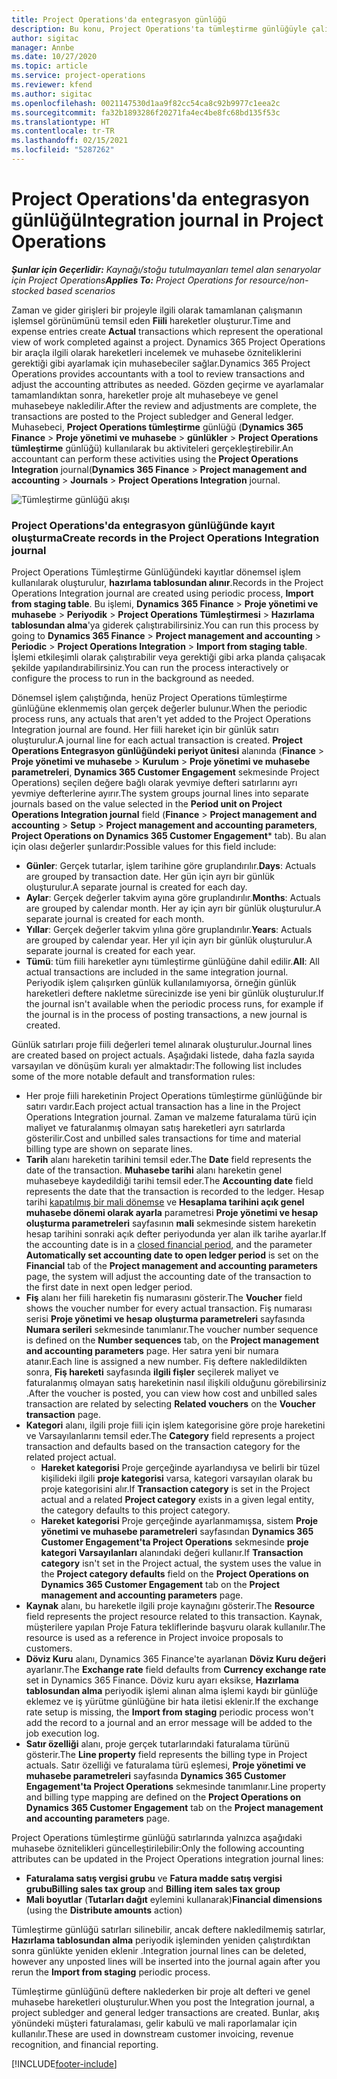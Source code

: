 ```yaml
---
title: Project Operations'da entegrasyon günlüğü
description: Bu konu, Project Operations'ta tümleştirme günlüğüyle çalışma hakkında bilgi sağlar.
author: sigitac
manager: Annbe
ms.date: 10/27/2020
ms.topic: article
ms.service: project-operations
ms.reviewer: kfend
ms.author: sigitac
ms.openlocfilehash: 0021147530d1aa9f82cc54ca8c92b9977c1eea2c
ms.sourcegitcommit: fa32b1893286f20271fa4ec4be8fc68bd135f53c
ms.translationtype: HT
ms.contentlocale: tr-TR
ms.lasthandoff: 02/15/2021
ms.locfileid: "5287262"
---
```

# <a name="integration-journal-in-project-operations"></a><span data-ttu-id="020a3-103">Project Operations'da entegrasyon günlüğü</span><span class="sxs-lookup"><span data-stu-id="020a3-103">Integration journal in Project Operations</span></span>

<span data-ttu-id="020a3-104">_**Şunlar için Geçerlidir:** Kaynağı/stoğu tutulmayanları temel alan senaryolar için Project Operations_</span><span class="sxs-lookup"><span data-stu-id="020a3-104">_**Applies To:** Project Operations for resource/non-stocked based scenarios_</span></span>

<span data-ttu-id="020a3-105">Zaman ve gider girişleri bir projeyle ilgili olarak tamamlanan çalışmanın işlemsel görünümünü temsil eden **Fiili** hareketler oluşturur.</span><span class="sxs-lookup"><span data-stu-id="020a3-105">Time and expense entries create **Actual** transactions which represent the operational view of work completed against a project.</span></span> <span data-ttu-id="020a3-106">Dynamics 365 Project Operations bir araçla ilgili olarak hareketleri incelemek ve muhasebe özniteliklerini gerektiği gibi ayarlamak için muhasebeciler sağlar.</span><span class="sxs-lookup"><span data-stu-id="020a3-106">Dynamics 365 Project Operations provides accountants with a tool to review transactions and adjust the accounting attributes as needed.</span></span> <span data-ttu-id="020a3-107">Gözden geçirme ve ayarlamalar tamamlandıktan sonra, hareketler proje alt muhasebeye ve genel muhasebeye nakledilir.</span><span class="sxs-lookup"><span data-stu-id="020a3-107">After the review and adjustments are complete, the transactions are posted to the Project subledger and General ledger.</span></span> <span data-ttu-id="020a3-108">Muhasebeci, **Project Operations tümleştirme** günlüğü (**Dynamics 365 Finance** > **Proje yönetimi ve muhasebe** > **günlükler** > **Project Operations tümleştirme** günlüğü) kullanılarak bu aktiviteleri gerçekleştirebilir.</span><span class="sxs-lookup"><span data-stu-id="020a3-108">An accountant can perform these activities using the **Project Operations Integration** journal(**Dynamics 365 Finance** > **Project management and accounting** > **Journals** > **Project Operations Integration** journal.</span></span>

![Tümleştirme günlüğü akışı](./media/IntegrationJournal.png)

### <a name="create-records-in-the-project-operations-integration-journal"></a><span data-ttu-id="020a3-110">Project Operations'da entegrasyon günlüğünde kayıt oluşturma</span><span class="sxs-lookup"><span data-stu-id="020a3-110">Create records in the Project Operations Integration journal</span></span>

<span data-ttu-id="020a3-111">Project Operations Tümleştirme Günlüğündeki kayıtlar dönemsel işlem kullanılarak oluşturulur, **hazırlama tablosundan alınır**.</span><span class="sxs-lookup"><span data-stu-id="020a3-111">Records in the Project Operations Integration journal are created using periodic process, **Import from staging table**.</span></span> <span data-ttu-id="020a3-112">Bu işlemi, **Dynamics 365 Finance** > **Proje yönetimi ve muhasebe** > **Periyodik** > **Project Operations Tümleştirmesi** > **Hazırlama tablosundan alma**'ya giderek çalıştırabilirsiniz.</span><span class="sxs-lookup"><span data-stu-id="020a3-112">You can run this process by going to **Dynamics 365 Finance** > **Project management and accounting** > **Periodic** > **Project Operations Integration** > **Import from staging table**.</span></span> <span data-ttu-id="020a3-113">İşlemi etkileşimli olarak çalıştırabilir veya gerektiği gibi arka planda çalışacak şekilde yapılandırabilirsiniz.</span><span class="sxs-lookup"><span data-stu-id="020a3-113">You can run the process interactively or configure the process to run in the background as needed.</span></span>

<span data-ttu-id="020a3-114">Dönemsel işlem çalıştığında, henüz Project Operations tümleştirme günlüğüne eklenmemiş olan gerçek değerler bulunur.</span><span class="sxs-lookup"><span data-stu-id="020a3-114">When the periodic process runs, any actuals that aren't yet added to the Project Operations Integration journal are found.</span></span> <span data-ttu-id="020a3-115">Her fiili hareket için bir günlük satırı oluşturulur.</span><span class="sxs-lookup"><span data-stu-id="020a3-115">A journal line for each actual transaction is created.</span></span>
<span data-ttu-id="020a3-116">**Project Operations Entegrasyon günlüğündeki periyot ünitesi** alanında (**Finance** > **Proje yönetimi ve muhasebe** > **Kurulum** > **Proje yönetimi ve muhasebe parametreleri**, **Dynamics 365 Customer Engagement** sekmesinde Project Operations) seçilen değere bağlı olarak yevmiye defteri satırlarını ayrı yevmiye defterlerine ayırır.</span><span class="sxs-lookup"><span data-stu-id="020a3-116">The system groups journal lines into separate journals based on the value selected in the **Period unit on Project Operations Integration journal** field (**Finance** > **Project management and accounting** > **Setup** > **Project management and accounting parameters**, **Project Operations on Dynamics 365 Customer Engagement**\* tab).</span></span> <span data-ttu-id="020a3-117">Bu alan için olası değerler şunlardır:</span><span class="sxs-lookup"><span data-stu-id="020a3-117">Possible values for this field include:</span></span>

  - <span data-ttu-id="020a3-118">**Günler**: Gerçek tutarlar, işlem tarihine göre gruplandırılır.</span><span class="sxs-lookup"><span data-stu-id="020a3-118">**Days**: Actuals are grouped by transaction date.</span></span> <span data-ttu-id="020a3-119">Her gün için ayrı bir günlük oluşturulur.</span><span class="sxs-lookup"><span data-stu-id="020a3-119">A separate journal is created for each day.</span></span>
  - <span data-ttu-id="020a3-120">**Aylar**: Gerçek değerler takvim ayına göre gruplandırılır.</span><span class="sxs-lookup"><span data-stu-id="020a3-120">**Months**: Actuals are grouped by calendar month.</span></span> <span data-ttu-id="020a3-121">Her ay için ayrı bir günlük oluşturulur.</span><span class="sxs-lookup"><span data-stu-id="020a3-121">A separate journal is created for each month.</span></span>
  - <span data-ttu-id="020a3-122">**Yıllar**: Gerçek değerler takvim yılına göre gruplandırılır.</span><span class="sxs-lookup"><span data-stu-id="020a3-122">**Years**: Actuals are grouped by calendar year.</span></span> <span data-ttu-id="020a3-123">Her yıl için ayrı bir günlük oluşturulur.</span><span class="sxs-lookup"><span data-stu-id="020a3-123">A separate journal is created for each year.</span></span>
  - <span data-ttu-id="020a3-124">**Tümü**: tüm fiili hareketler aynı tümleştirme günlüğüne dahil edilir.</span><span class="sxs-lookup"><span data-stu-id="020a3-124">**All**: All actual transactions are included in the same integration journal.</span></span> <span data-ttu-id="020a3-125">Periyodik işlem çalışırken günlük kullanılamıyorsa, örneğin günlük hareketleri deftere nakletme sürecinizde ise yeni bir günlük oluşturulur.</span><span class="sxs-lookup"><span data-stu-id="020a3-125">If the journal isn't available when the periodic process runs, for example if the journal is in the process of posting transactions, a new journal is created.</span></span>

<span data-ttu-id="020a3-126">Günlük satırları proje fiili değerleri temel alınarak oluşturulur.</span><span class="sxs-lookup"><span data-stu-id="020a3-126">Journal lines are created based on project actuals.</span></span> <span data-ttu-id="020a3-127">Aşağıdaki listede, daha fazla sayıda varsayılan ve dönüşüm kuralı yer almaktadır:</span><span class="sxs-lookup"><span data-stu-id="020a3-127">The following list includes some of the more notable default and transformation rules:</span></span>

  - <span data-ttu-id="020a3-128">Her proje fiili hareketinin Project Operations tümleştirme günlüğünde bir satırı vardır.</span><span class="sxs-lookup"><span data-stu-id="020a3-128">Each project actual transaction has a line in the Project Operations Integration journal.</span></span> <span data-ttu-id="020a3-129">Zaman ve malzeme faturalama türü için maliyet ve faturalanmış olmayan satış hareketleri ayrı satırlarda gösterilir.</span><span class="sxs-lookup"><span data-stu-id="020a3-129">Cost and unbilled sales transactions for time and material billing type are shown on separate lines.</span></span>
  - <span data-ttu-id="020a3-130">**Tarih** alanı hareketin tarihini temsil eder.</span><span class="sxs-lookup"><span data-stu-id="020a3-130">The **Date** field represents the date of the transaction.</span></span> <span data-ttu-id="020a3-131">**Muhasebe tarihi** alanı hareketin genel muhasebeye kaydedildiği tarihi temsil eder.</span><span class="sxs-lookup"><span data-stu-id="020a3-131">The **Accounting date** field represents the date that the transaction is recorded to the ledger.</span></span> <span data-ttu-id="020a3-132">Hesap tarihi [kapatılmış bir mali dönemse](https://docs.microsoft.com/dynamics365/finance/general-ledger/close-general-ledger-at-period-end) ve **Hesaplama tarihini açık genel muhasebe dönemi olarak ayarla** parametresi **Proje yönetimi ve hesap oluşturma parametreleri** sayfasının **mali** sekmesinde sistem hareketin hesap tarihini sonraki açık defter periyodunda yer alan ilk tarihe ayarlar.</span><span class="sxs-lookup"><span data-stu-id="020a3-132">If the accounting date is in a [closed financial period](https://docs.microsoft.com/dynamics365/finance/general-ledger/close-general-ledger-at-period-end), and the parameter **Automatically set accounting date to open ledger period** is set on the **Financial** tab of the **Project management and accounting parameters** page, the system will adjust the accounting date of the transaction to the first date in next open ledger period.</span></span>
  - <span data-ttu-id="020a3-133">**Fiş** alanı her fiili hareketin fiş numarasını gösterir.</span><span class="sxs-lookup"><span data-stu-id="020a3-133">The **Voucher** field shows the voucher number for every actual transaction.</span></span> <span data-ttu-id="020a3-134">Fiş numarası serisi **Proje yönetimi ve hesap oluşturma parametreleri** sayfasında **Numara serileri** sekmesinde tanımlanır.</span><span class="sxs-lookup"><span data-stu-id="020a3-134">The voucher number sequence is defined on the **Number sequences** tab, on the **Project management and accounting parameters** page.</span></span> <span data-ttu-id="020a3-135">Her satıra yeni bir numara atanır.</span><span class="sxs-lookup"><span data-stu-id="020a3-135">Each line is assigned a new number.</span></span> <span data-ttu-id="020a3-136">Fiş deftere nakledildikten sonra, **Fiş hareketi** sayfasında **ilgili fişler** seçilerek maliyet ve faturalanmış olmayan satış hareketinin nasıl ilişkili olduğunu görebilirsiniz .</span><span class="sxs-lookup"><span data-stu-id="020a3-136">After the voucher is posted, you can view how cost and unbilled sales transaction are related by selecting **Related vouchers** on the **Voucher transaction** page.</span></span>
  - <span data-ttu-id="020a3-137">**Kategori** alanı, ilgili proje fiili için işlem kategorisine göre proje hareketini ve Varsayılanlarını temsil eder.</span><span class="sxs-lookup"><span data-stu-id="020a3-137">The **Category** field represents a project transaction and defaults based on the transaction category for the related project actual.</span></span>
    - <span data-ttu-id="020a3-138">**Hareket kategorisi** Proje gerçeğinde ayarlandıysa ve belirli bir tüzel kişilideki ilgili **proje kategorisi** varsa, kategori varsayılan olarak bu proje kategorisini alır.</span><span class="sxs-lookup"><span data-stu-id="020a3-138">If **Transaction category** is set in the Project actual and a related **Project category** exists in a given legal entity, the category defaults to this project category.</span></span>
    - <span data-ttu-id="020a3-139">**Hareket kategorisi** Proje gerçeğinde ayarlanmamışsa, sistem **Proje yönetimi ve muhasebe parametreleri** sayfasından **Dynamics 365 Customer Engagement'ta Project Operations** sekmesinde **proje kategori Varsayılanları** alanındaki değeri kullanır.</span><span class="sxs-lookup"><span data-stu-id="020a3-139">If **Transaction category** isn't set in the Project actual, the system uses the value in the **Project category defaults** field on the **Project Operations on Dynamics 365 Customer Engagement** tab on the **Project management and accounting parameters** page.</span></span>
  - <span data-ttu-id="020a3-140">**Kaynak** alanı, bu hareketle ilgili proje kaynağını gösterir.</span><span class="sxs-lookup"><span data-stu-id="020a3-140">The **Resource** field represents the project resource related to this transaction.</span></span> <span data-ttu-id="020a3-141">Kaynak, müşterilere yapılan Proje Fatura tekliflerinde başvuru olarak kullanılır.</span><span class="sxs-lookup"><span data-stu-id="020a3-141">The resource is used as a reference in Project invoice proposals to customers.</span></span>
  - <span data-ttu-id="020a3-142">**Döviz Kuru** alanı, Dynamics 365 Finance'te ayarlanan **Döviz Kuru değeri** ayarlanır.</span><span class="sxs-lookup"><span data-stu-id="020a3-142">The **Exchange rate** field defaults from **Currency exchange rate** set in Dynamics 365 Finance.</span></span> <span data-ttu-id="020a3-143">Döviz kuru ayarı eksikse, **Hazırlama tablosundan alma** periyodik işlemi alınan alma işlemi kaydı bir günlüğe eklemez ve iş yürütme günlüğüne bir hata iletisi eklenir.</span><span class="sxs-lookup"><span data-stu-id="020a3-143">If the exchange rate setup is missing, the **Import from staging** periodic process won't add the record to a journal and an error message will be added to the job execution log.</span></span>
  - <span data-ttu-id="020a3-144">**Satır özelliği** alanı, proje gerçek tutarlarındaki faturalama türünü gösterir.</span><span class="sxs-lookup"><span data-stu-id="020a3-144">The **Line property** field represents the billing type in Project actuals.</span></span> <span data-ttu-id="020a3-145">Satır özelliği ve faturalama türü eşlemesi, **Proje yönetimi ve muhasebe parametreleri** sayfasında **Dynamics 365 Customer Engagement'ta Project Operations** sekmesinde tanımlanır.</span><span class="sxs-lookup"><span data-stu-id="020a3-145">Line property and billing type mapping are defined on the **Project Operations on Dynamics 365 Customer Engagement** tab on the **Project management and accounting parameters** page.</span></span>

<span data-ttu-id="020a3-146">Project Operations tümleştirme günlüğü satırlarında yalnızca aşağıdaki muhasebe öznitelikleri güncelleştirilebilir:</span><span class="sxs-lookup"><span data-stu-id="020a3-146">Only the following accounting attributes can be updated in the Project Operations integration journal lines:</span></span>

- <span data-ttu-id="020a3-147">**Faturalama satış vergisi grubu** ve **Fatura madde satış vergisi grubu**</span><span class="sxs-lookup"><span data-stu-id="020a3-147">**Billing sales tax group** and **Billing item sales tax group**</span></span>
- <span data-ttu-id="020a3-148">**Mali boyutlar** (**Tutarları dağıt** eylemini kullanarak)</span><span class="sxs-lookup"><span data-stu-id="020a3-148">**Financial dimensions** (using the **Distribute amounts** action)</span></span>

<span data-ttu-id="020a3-149">Tümleştirme günlüğü satırları silinebilir, ancak deftere nakledilmemiş satırlar, **Hazırlama tablosundan alma** periyodik işleminden yeniden çalıştırdıktan sonra günlükte yeniden eklenir .</span><span class="sxs-lookup"><span data-stu-id="020a3-149">Integration journal lines can be deleted, however any unposted lines will be inserted into the journal again after you rerun the **Import from staging** periodic process.</span></span>

<span data-ttu-id="020a3-150">Tümleştirme günlüğünü deftere naklederken bir proje alt defteri ve genel muhasebe hareketleri oluşturulur.</span><span class="sxs-lookup"><span data-stu-id="020a3-150">When you post the Integration journal, a project subledger and general ledger transactions are created.</span></span> <span data-ttu-id="020a3-151">Bunlar, akış yönündeki müşteri faturalaması, gelir kabulü ve mali raporlamalar için kullanılır.</span><span class="sxs-lookup"><span data-stu-id="020a3-151">These are used in downstream customer invoicing, revenue recognition, and financial reporting.</span></span>


[!INCLUDE[footer-include](../includes/footer-banner.md)]